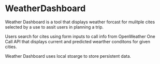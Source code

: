 # WeatherDashboard

Weather Dashboard is a tool that displays weather forcast for mulitple cites selected by a use to assit users in planning a trip.

Users search for cites using form inputs to call info from OpenWeather One Call API that displays current and predicted wearther conditons for given cities.

Weather Dashboard uses local stoarge to store persistent data.

